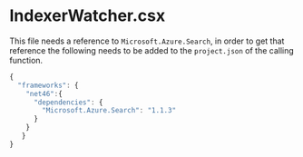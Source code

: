 # IndexerWatcher.csx

This file needs a reference to `Microsoft.Azure.Search`, in order to get that reference the following needs to be added to the `project.json` of the calling function.

~~~ javascript
{
  "frameworks": {
    "net46":{
      "dependencies": {
        "Microsoft.Azure.Search": "1.1.3"
      }
    }
   }
}
~~~

